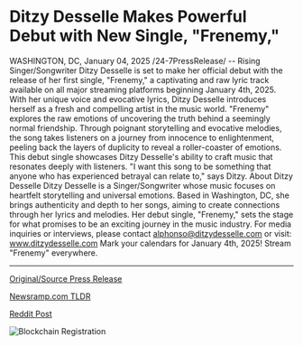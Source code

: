 # Ditzy Desselle Makes Powerful Debut with New Single, "Frenemy,"

WASHINGTON, DC, January 04, 2025 /24-7PressRelease/ -- Rising Singer/Songwriter Ditzy Desselle is set to make her official debut with the release of her first single, "Frenemy," a captivating and raw lyric track available on all major streaming platforms beginning January 4th, 2025. With her unique voice and evocative lyrics, Ditzy Desselle introduces herself as a fresh and compelling artist in the music world.  "Frenemy" explores the raw emotions of uncovering the truth behind a seemingly normal friendship. Through poignant storytelling and evocative melodies, the song takes listeners on a journey from innocence to enlightenment, peeling back the layers of duplicity to reveal a roller-coaster of emotions. This debut single showcases Ditzy Desselle's ability to craft music that resonates deeply with listeners.  "I want this song to be something that anyone who has experienced betrayal can relate to," says Ditzy.  About Ditzy Desselle Ditzy Desselle is a Singer/Songwriter whose music focuses on heartfelt storytelling and universal emotions. Based in Washington, DC, she brings authenticity and depth to her songs, aiming to create connections through her lyrics and melodies. Her debut single, "Frenemy," sets the stage for what promises to be an exciting journey in the music industry.  For media inquiries or interviews, please contact alphonso@ditzydesselle.com or visit: www.ditzydesselle.com  Mark your calendars for January 4th, 2025! Stream "Frenemy" everywhere. 

---

[Original/Source Press Release](https://www.24-7pressrelease.com/press-release/517448/ditzy-desselle-makes-powerful-debut-with-new-single-frenemy)
                    

[Newsramp.com TLDR](https://newsramp.com/curated-news/singer-songwriter-ditzy-desselle-to-debut-with-emotional-single-frenemy/4010113462a15582cda9983133afe704) 

 



[Reddit Post](https://www.reddit.com/r/Lifestyle_Culture/comments/1ht9ve7/singersongwriter_ditzy_desselle_to_debut_with/) 



![Blockchain Registration](https://cdn.newsramp.app/24-7PressRelease/qrcode/251/4/jadeJo4F.webp)